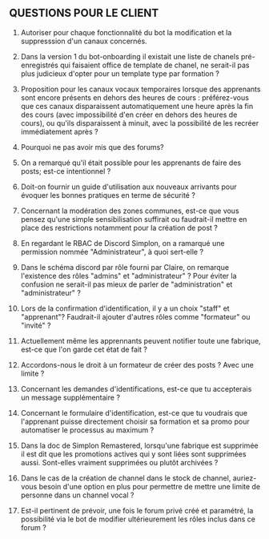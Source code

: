 ## QUESTIONS POUR LE CLIENT

1. Autoriser pour chaque fonctionnalité du bot la modification et la suppresssion d'un canaux concernés.

2. Dans la version 1 du bot-onboarding il existait une liste de chanels pré-enregistrés qui faisaient office de template de chanel, ne serait-il pas plus judicieux d'opter pour un template type par formation ?

3. Proposition pour les canaux vocaux temporaires lorsque des apprenants sont encore présents en dehors des heures de cours : préférez-vous que ces canaux disparaissent automatiquement une heure après la fin des cours (avec impossibilité d'en créer en dehors des heures de cours), ou qu'ils disparaissent à minuit, avec la possibilité de les recréer immédiatement après ?

4. Pourquoi ne pas avoir mis que des forums?

5. On a remarqué qu'il était possible pour les apprenants de faire des posts; est-ce intentionnel ?

6. Doit-on fournir un guide d'utilisation aux nouveaux arrivants pour évoquer les bonnes pratiques en terme de sécurité ?

7. Concernant la modération des zones communes, est-ce que vous pensez qu'une simple sensibilisation suffirait ou faudrait-il mettre en place des restrictions notamment pour la création de post ?

8. En regardant le RBAC de Discord Simplon, on a ramarqué une permission nommée "Administrateur", à quoi sert-elle ?

9. Dans le schéma discord par rôle fourni par Claire, on remarque l'existence des rôles "admins" et "administrateur" ? Pour éviter la confusion ne serait-il pas mieux de parler de "administration" et "administrateur" ?

10. Lors de la confirmation d'identification, il y a un choix "staff" et "apprenant"? Faudrait-il ajouter d'autres rôles comme "formateur" ou "invité" ?

11. Actuellement même les apprennants peuvent notifier toute une fabrique, est-ce que l'on garde cet état de fait ?

12. Accordons-nous le droit à un formateur de créer des posts ? Avec une limite ?

13. Concernant les demandes d'identifications, est-ce que tu accepterais un message supplémentaire ?

14. Concernant le formulaire d'identification, est-ce que tu voudrais que l'apprenant puisse directement choisir sa formation et sa promo pour automatiser le processus au maximum ?

15. Dans la doc de Simplon Remastered, lorsqu'une fabrique est supprimée il est dit que les promotions actives qui y sont liées sont supprimées aussi. Sont-elles vraiment supprimées ou plutôt archivées ?

16. Dans le cas de la création de channel dans le stock de channel, auriez-vous besoin d'une option en plus pour permettre de mettre une limite de personne dans un channel vocal ?

17. Est-il pertinent de prévoir, une fois le forum privé créé et paramétré, la possibilité via le bot de modifier ultérieurement les rôles inclus dans ce forum ?